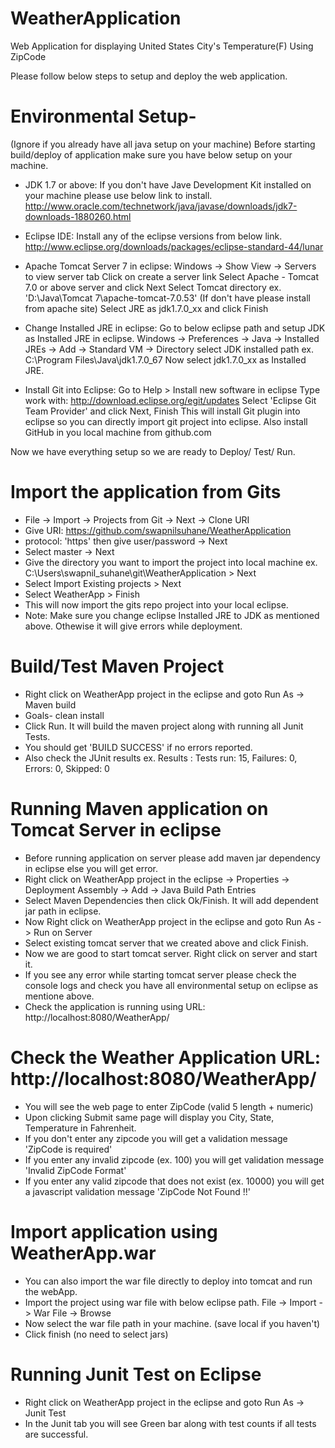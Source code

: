 WeatherApplication
==================

Web Application for displaying United States City's Temperature(F) Using ZipCode

Please follow below steps to setup and deploy the web application.

# Environmental Setup- 
   (Ignore if you already have all java setup on your machine)
   Before starting build/deploy of application make sure you have below setup on your machine.

-   JDK 1.7 or above: 
    If you don't have Jave Development Kit installed on your machine please use below link to install. 
    http://www.oracle.com/technetwork/java/javase/downloads/jdk7-downloads-1880260.html

-   Eclipse IDE:
    Install any of the eclipse versions from below link.
    http://www.eclipse.org/downloads/packages/eclipse-standard-44/lunar

-   Apache Tomcat Server 7 in eclipse:
    Windows -> Show View -> Servers to view server tab
    Click on create a server link
    Select Apache - Tomcat 7.0 or above server and click Next
    Select Tomcat directory ex. 'D:\Java\Tomcat 7\apache-tomcat-7.0.53' (If don't have please install from apache site)
    Select JRE as jdk1.7.0_xx and click Finish

-   Change Installed JRE in eclipse:
    Go to below eclipse path and setup JDK as Installed JRE in eclipse.
    Windows -> Preferences -> Java -> Installed JREs -> Add -> Standard VM -> Directory
    select JDK installed path ex. C:\Program Files\Java\jdk1.7.0_67
    Now select jdk1.7.0_xx as Installed JRE.
    
-   Install Git into Eclipse:
    Go to Help > Install new software in eclipse
    Type work with: http://download.eclipse.org/egit/updates 
    Select 'Eclipse Git Team Provider' and click Next, Finish
    This will install Git plugin into eclipse so you can directly import git project into eclipse.
    Also install GitHub in you local machine from github.com


Now we have everything setup so we are ready to Deploy/ Test/ Run.

# Import the application from Gits
-   File -> Import -> Projects from Git -> Next -> Clone URI
-   Give URI: https://github.com/swapnilsuhane/WeatherApplication
-   protocol: 'https' then give user/password -> Next
-   Select master -> Next
-   Give the directory you want to import the project into local machine ex. C:\Users\swapnil_suhane\git\WeatherApplication > Next
-   Select Import Existing projects > Next
-   Select WeatherApp > Finish
-   This will now import the gits repo project into your local eclipse.
-   Note: Make sure you change eclipse Installed JRE to JDK as mentioned above. Othewise it will give errors while deployment.

# Build/Test Maven Project
-   Right click on WeatherApp project in the eclipse and goto Run As -> Maven build
-   Goals- clean install
-   Click Run. It will build the maven project along with running all Junit Tests.
-   You should get 'BUILD SUCCESS' if no errors reported.
-   Also check the JUnit results ex.
Results :
Tests run: 15, Failures: 0, Errors: 0, Skipped: 0

# Running Maven application on Tomcat Server in eclipse
-   Before running application on server please add maven jar dependency in eclipse else you will get error.
-   Right click on WeatherApp project in the eclipse -> Properties -> Deployment Assembly -> Add -> Java Build Path Entries
-   Select Maven Dependencies then click Ok/Finish. It will add dependent jar path in eclipse. 
-   Now Right click on WeatherApp project in the eclipse and goto Run As -> Run on Server
-   Select existing tomcat server that we created above and click Finish.
-   Now we are good to start tomcat server. Right click on server and start it.
-   If you see any error while starting tomcat server please check the console logs and check you have all environmental setup on eclipse as mentione above. 
-   Check the application is running using URL: http://localhost:8080/WeatherApp/


# Check the Weather Application URL: http://localhost:8080/WeatherApp/
-    You will see the web page to enter ZipCode (valid 5 length + numeric)
-    Upon clicking Submit same page will display you City, State, Temperature in Fahrenheit.
-    If you don't enter any zipcode you will get a validation message 'ZipCode is required'
-    If you enter any invalid zipcode (ex. 100) you will get validation message 'Invalid ZipCode Format'
-    If you enter any valid zipcode that does not exist (ex. 10000) you will get a javascript validation message 'ZipCode Not Found !!'


# Import application using WeatherApp.war
-   You can also import the war file directly to deploy into tomcat and run the webApp.
-   Import the project using war file with below eclipse path.
    File -> Import -> War File -> Browse
-   Now select the war file path in your machine. (save local if you haven't)
-   Click finish (no need to select jars)


# Running Junit Test on Eclipse
-   Right click on WeatherApp project in the eclipse and goto Run As -> Junit Test
-   In the Junit tab you will see Green bar along with test counts if all tests are successful.




